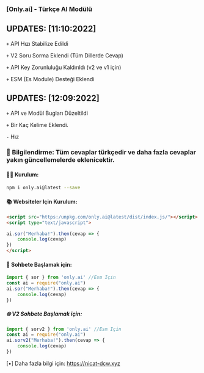 ### [Only.ai] - Türkçe AI Modülü

## UPDATES: [11:10:2022]
`+` API Hızı Stabilize Edildi

`+` V2 Soru Sorma Eklendi (Tüm Dillerde Cevap)

`+` API Key Zorunluluğu Kaldırıldı (v2 ve v1 için)

`+` ESM (Es Module) Desteği Eklendi

## UPDATES: [12:09:2022]
`+` API ve Modül Bugları Düzeltildi

`+` Bir Kaç Kelime Eklendi.

`-` Hız 
### 📝 Bilgilendirme: Tüm cevaplar türkçedir ve daha fazla cevaplar yakın güncellemelerde eklenicektir.

#### 👨‍🔧 Kurulum:
```bash
npm i only.ai@latest --save
```

#### 📚 Websiteler Için Kurulum:
```html
<script src="https:/unpkg.com/only.ai@latest/dist/index.js/"></script>
<script type="text/javascript">

ai.sor("Merhaba!").then(cevap => {
    console.log(cevap)
})
</script>
```

#### 🌟 Sohbete Başlamak için:
```js
import { sor } from 'only.ai' //Esm Için
const ai = require("only.ai")
ai.sor("Merhaba!").then(cevap => {
    console.log(cevap)
})
```
##### 🌐 V2 Sohbete Başlamak için:
```js
import { sorv2 } from 'only.ai' //Esm Için
const ai = require("only.ai")
ai.sorv2("Merhaba!").then(cevap => {
    console.log(cevap)
})
```

[•] Daha fazla bilgi için: https://nicat-dcw.xyz